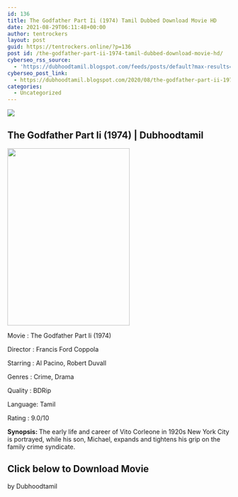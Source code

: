 ```yaml
---
id: 136
title: The Godfather Part Ii (1974) Tamil Dubbed Download Movie HD
date: 2021-08-29T06:11:48+00:00
author: tentrockers
layout: post
guid: https://tentrockers.online/?p=136
post id: /the-godfather-part-ii-1974-tamil-dubbed-download-movie-hd/
cyberseo_rss_source:
  - 'https://dubhoodtamil.blogspot.com/feeds/posts/default?max-results=150&start-index=151'
cyberseo_post_link:
  - https://dubhoodtamil.blogspot.com/2020/08/the-godfather-part-ii-1974-tamil-dubbed.html
categories:
  - Uncategorized
---
```

<div class="media_block">
  <img src="https://1.bp.blogspot.com/-Y_IkJ7W2Rfc/XyrHc3fI3yI/AAAAAAAAA_s/hPxV9icvDOkbbTFL10ixGn4NBDN6JlcnQCLcBGAsYHQ/s72-w276-h400-c/images%2B%252821%2529.jpeg" class="media_thumbnail" />
</div>

## **<span>The Godfather Part Ii (1974) | Dubhoodtamil</span>**

<div>
  <a href="https://1.bp.blogspot.com/-Y_IkJ7W2Rfc/XyrHc3fI3yI/AAAAAAAAA_s/hPxV9icvDOkbbTFL10ixGn4NBDN6JlcnQCLcBGAsYHQ/s493/images%2B%252821%2529.jpeg"><img loading="lazy" border="0" data-original-height="493" data-original-width="340" height="400" src="https://1.bp.blogspot.com/-Y_IkJ7W2Rfc/XyrHc3fI3yI/AAAAAAAAA_s/hPxV9icvDOkbbTFL10ixGn4NBDN6JlcnQCLcBGAsYHQ/w276-h400/images%2B%252821%2529.jpeg" width="276" /></a>
</div>

Movie	<span></span>:	<span></span>The Godfather Part Ii (1974)

<div readability="14">
  Director<span> </span>:<span> </span>Francis Ford Coppola&nbsp;</p> 
  
  <p>
    Starring<span> </span>:<span> </span>Al Pacino, Robert Duvall
  </p>
  
  <p>
    Genres<span> </span>:<span> </span>Crime, Drama
  </p>
  
  <p>
    Quality<span> </span>:<span> </span>BDRip&nbsp;
  </p>
  
  <p>
    Language:<span> </span>Tamil
  </p>
  
  <p>
    Rating<span> </span>:<span> </span>9.0/10&nbsp;
  </p>
  
  <p>
    <b>Synopsis: </b>The early life and career of Vito Corleone in 1920s New York City is portrayed, while his son, Michael, expands and tightens his grip on the family crime syndicate.
  </p>
</div>

## **<span>Click below to Download Movie</span>**

by Dubhoodtamil